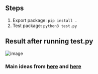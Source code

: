 ## Steps
1. Export package: `pip install .`
2. Test package: `python3 test.py`

## Result after running test.py
![image](https://github.com/user-attachments/assets/39d65924-17f7-41f6-b996-1685b178d2ec)


### Main ideas from [here](https://pypi.org/project/setuptools-zig/) and [here](https://github.com/adamserafini/zaml)
